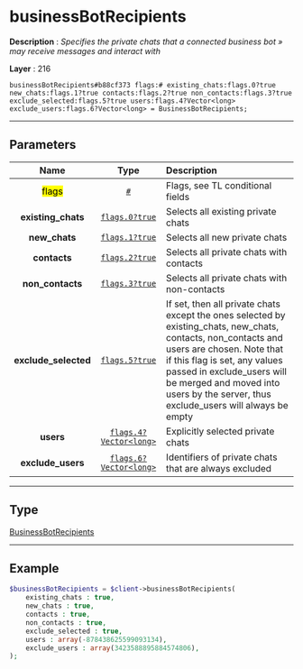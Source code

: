# businessBotRecipients

**Description** : *Specifies the private chats that a connected business bot &raquo; may receive messages and interact with*

**Layer** : 216

```tl
businessBotRecipients#b88cf373 flags:# existing_chats:flags.0?true new_chats:flags.1?true contacts:flags.2?true non_contacts:flags.3?true exclude_selected:flags.5?true users:flags.4?Vector<long> exclude_users:flags.6?Vector<long> = BusinessBotRecipients;
```

---

## Parameters

| Name | Type | Description |
| :---: | :---: | :--- |
| <mark>flags</mark> | [`#`](type/#) | Flags, see TL conditional fields |
| **existing_chats** | [`flags.0?true`](type/true) | Selects all existing private chats |
| **new_chats** | [`flags.1?true`](type/true) | Selects all new private chats |
| **contacts** | [`flags.2?true`](type/true) | Selects all private chats with contacts |
| **non_contacts** | [`flags.3?true`](type/true) | Selects all private chats with non-contacts |
| **exclude_selected** | [`flags.5?true`](type/true) | If set, then all private chats except the ones selected by existing_chats, new_chats, contacts, non_contacts and users are chosen. Note that if this flag is set, any values passed in exclude_users will be merged and moved into users by the server, thus exclude_users will always be empty |
| **users** | [`flags.4?Vector<long>`](type/long) | Explicitly selected private chats |
| **exclude_users** | [`flags.6?Vector<long>`](type/long) | Identifiers of private chats that are always excluded |

---

## Type

[BusinessBotRecipients](type/BusinessBotRecipients)

---

## Example

```php
$businessBotRecipients = $client->businessBotRecipients(
	existing_chats : true,
	new_chats : true,
	contacts : true,
	non_contacts : true,
	exclude_selected : true,
	users : array(-878438625599093134),
	exclude_users : array(3423588895884574806),
);
```